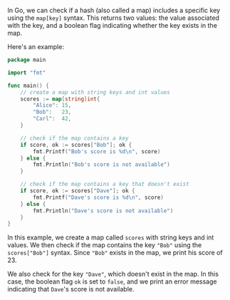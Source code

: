 In Go, we can check if a hash (also called a map) includes a specific key using the `map[key]` syntax. This returns two values: the value associated with the key, and a boolean flag indicating whether the key exists in the map.

Here's an example:

```go
package main

import "fmt"

func main() {
    // create a map with string keys and int values
    scores := map[string]int{
        "Alice": 15,
        "Bob":   23,
        "Carl":  42,
    }

    // check if the map contains a key
    if score, ok := scores["Bob"]; ok {
        fmt.Printf("Bob's score is %d\n", score)
    } else {
        fmt.Println("Bob's score is not available")
    }

    // check if the map contains a key that doesn't exist
    if score, ok := scores["Dave"]; ok {
        fmt.Printf("Dave's score is %d\n", score)
    } else {
        fmt.Println("Dave's score is not available")
    }
}
```

In this example, we create a map called `scores` with string keys and int values. We then check if the map contains the key `"Bob"` using the `scores["Bob"]` syntax. Since `"Bob"` exists in the map, we print his score of 23.

We also check for the key `"Dave"`, which doesn't exist in the map. In this case, the boolean flag `ok` is set to `false`, and we print an error message indicating that `Dave`'s score is not available.